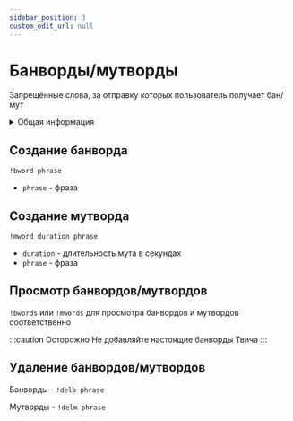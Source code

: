 ```yaml
---
sidebar_position: 3
custom_edit_url: null
---
```


# Банворды/мутворды

Запрещённые слова, за отправку которых пользователь получает бан/мут

<details>
  <summary>Общая информация</summary>
  <ul>
    <li><b>Название:</b> bword</li>
    <li><b>Элиасы:</b> mword, delb, delm, bwords, mwords</li>
    <li><b>Кулдаун:</b> глобальный 5 секунд</li>
    <li><a href="https://github.com/Relanit/ModBoty/blob/master/ModBoty/cogs/banwords.py"><b>Исходный код</b></a></li>
  </ul>
</details>

## Создание банворда
`!bword phrase`
- `phrase` - фраза

## Создание мутворда
`!mword duration phrase`
- `duration` - длительность мута в секундах
- `phrase` - фраза

## Просмотр банвордов/мутвордов
`!bwords` или `!mwords` для просмотра банвордов и мутвордов соответственно

:::caution Осторожно
Не добавляйте настоящие банворды Твича
:::

## Удаление банвордов/мутвордов
Банворды - `!delb phrase`

Мутворды - `!delm phrase`